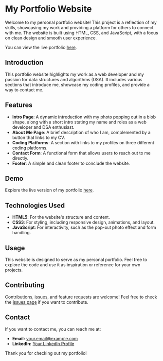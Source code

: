 # My Portfolio Website

Welcome to my personal portfolio website! This project is a reflection of my skills, showcasing my work and providing a platform for others to connect with me.
The website is built using HTML, CSS, and JavaScript, with a focus on clean design and smooth user experience.

You can view the live portfolio [here](https://aditya22102002.github.io/Portfolio/).

## Introduction

This portfolio website highlights my work as a web developer and my passion for data structures and algorithms (DSA).
It includes various sections that introduce me, showcase my coding profiles, and provide a way to contact me.

## Features

- **Intro Page**: A dynamic introduction with my photo popping out in a blob shape, along with a short intro stating my name and roles as a web developer and DSA enthusiast.
- **About Me Page**: A brief description of who I am, complemented by a button that links to my CV.
- **Coding Platforms**: A section with links to my profiles on three different coding platforms.
- **Contact Form**: A functional form that allows users to reach out to me directly.
- **Footer**: A simple and clean footer to conclude the website.

## Demo

Explore the live version of my portfolio [here](https://aditya22102002.github.io/Portfolio/).

## Technologies Used

- **HTML5**: For the website's structure and content.
- **CSS3**: For styling, including responsive design, animations, and layout.
- **JavaScript**: For interactivity, such as the pop-out photo effect and form handling.

## Usage

This website is designed to serve as my personal portfolio. Feel free to explore the code and use it as inspiration or reference for your own projects.

## Contributing

Contributions, issues, and feature requests are welcome! Feel free to check the [issues page](https://github.com/yourusername/portfolio/issues) if you want to contribute.

## Contact

If you want to contact me, you can reach me at:

- **Email:** [your.email@example.com](mailto:khemka.adityaraj@gmail.com)
- **LinkedIn:** [Your LinkedIn Profile](www.linkedin.com/in/aditya-raj-khemka-042b5629b)

Thank you for checking out my portfolio!

